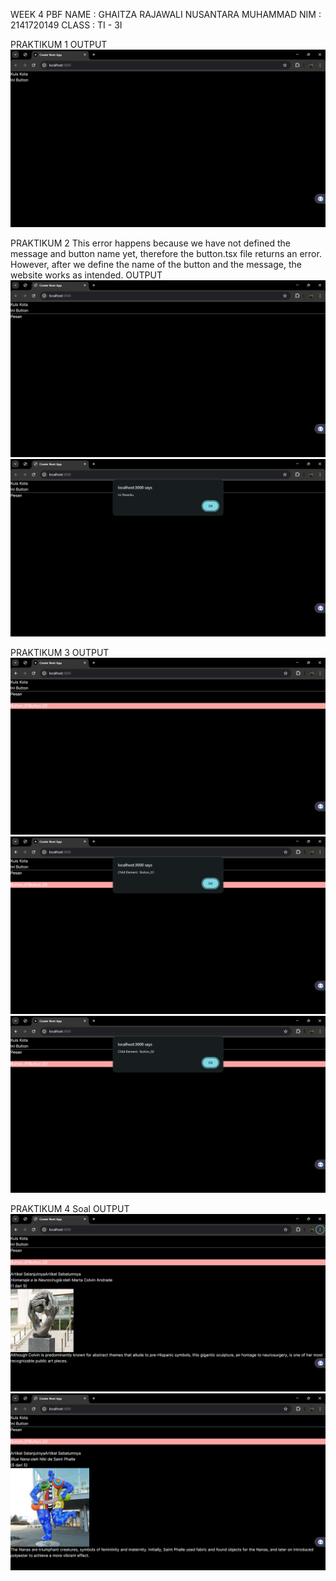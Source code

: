 WEEK 4 PBF
NAME        : GHAITZA RAJAWALI NUSANTARA MUHAMMAD
NIM         : 2141720149
CLASS       : TI - 3I

PRAKTIKUM 1
OUTPUT
![Praktikum_1](asets/image/Praktikum_1.png)

PRAKTIKUM 2
This error happens because we have not defined the message and button name yet, therefore the button.tsx file returns an error. However, after we define the name of the button and the message, the website works as intended.
OUTPUT
![Praktikum_2](asets/image/Praktikum_2.1.png)
![Praktikum_2](asets/image/Praktikum_2.2.png)

PRAKTIKUM 3
OUTPUT
![Praktikum_3](asets/image/Praktikum_3.1.png)
![Praktikum_3](asets/image/Praktikum_3.2.png)
![Praktikum_3](asets/image/Praktikum_3.3.png)

PRAKTIKUM 4
Soal
OUTPUT
![Praktikum_4](asets/image/Praktikum_4.1.png)
![Praktikum_4](asets/image/Praktikum_4.2.png)

